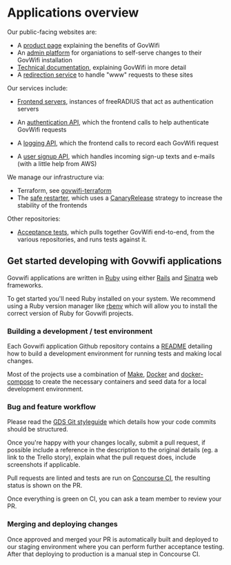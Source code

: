 # Applications overview

Our public-facing websites are:

- A [product page](https://github.com/alphagov/govwifi-product-page) explaining the benefits of GovWifi
- An [admin platform](https://github.com/alphagov/govwifi-admin) for organiations to self-serve changes to their GovWifi installation
- [Technical documentation](https://github.com/alphagov/govwifi-tech-docs), explaining GovWifi in more detail
- A [redirection service](https://github.com/alphagov/govwifi-redirect) to handle "www" requests to these sites

Our services include:
- [Frontend servers](https://github.com/alphagov/govwifi-frontend), instances of freeRADIUS that act as authentication servers

- An [authentication API](https://github.com/alphagov/govwifi-authentication-api), which the frontend calls to help authenticate GovWifi requests
- A [logging API](https://github.com/alphagov/govwifi-logging-api), which the frontend calls to record each GovWifi request
- A [user signup API](https://github.com/alphagov/govwifi-user-signup-api), which handles incoming sign-up texts and e-mails (with a little help from AWS)

We manage our infrastructure via:

- Terraform, see [govwifi-terraform](https://github.com/alphagov/govwifi-terraform)
- The [safe restarter](https://github.com/alphagov/govwifi-safe-restarter), which uses a [CanaryRelease](https://martinfowler.com/bliki/CanaryRelease.html) strategy to increase the stability of the frontends

Other repositories:

- [Acceptance tests](https://github.com/alphagov/govwifi-acceptance-tests), which pulls together GovWifi end-to-end, from the various repositories, and runs tests against it.


## Get started developing with Govwifi applications

Govwifi applications are written in [Ruby](https://www.ruby-lang.org/en/) using either [Rails](https://rubyonrails.org/) and [Sinatra](http://sinatrarb.com/) web frameworks.


To get started you'll need Ruby installed on your system. We recommend using a Ruby version manager like [rbenv](https://github.com/rbenv/rbenv) which will allow you to install the correct version of Ruby for Govwifi projects.


### Building a development / test environment

Each Govwifi application Github repository contains a [README](https://github.com/alphagov/govwifi-admin/blob/master/README.md) detailing how to build a development environment for running tests and making local changes.

Most of the projects use a combination of [Make](https://www.gnu.org/software/make/), [Docker](https://www.docker.com/) and [docker-compose](https://docs.docker.com/compose/) to create the necessary containers and seed data for a local development environment.


### Bug and feature workflow

Please read the [GDS Git styleguide](https://github.com/alphagov/styleguides/blob/master/git.md) which details how your code commits should be structured.

Once you're happy with your changes locally, submit a pull request, if possible include a reference in the description to the original details (eg. a link to the Trello story), explain what the pull request does, include screenshots if applicable.

Pull requests are linted and tests are run on [Concourse CI](https://cd.gds-reliability.engineering/teams/govwifi/pipelines/admin-pr), the resulting status is shown on the PR.

Once everything is green on CI, you can ask a team member to review your PR.


### Merging and deploying changes

Once approved and merged your PR is automatically built and deployed to our staging environment where you can perform further acceptance testing. After that deploying to production is a manual step in Concourse CI.
